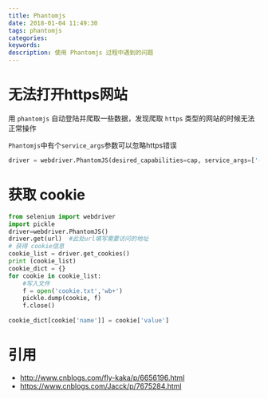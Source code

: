 ```yaml
---
title: Phantomjs
date: 2018-01-04 11:49:30
tags: phantomjs
categories:
keywords:
description: 使用 Phantomjs 过程中遇到的问题
---
```



# 无法打开https网站
用 `phantomjs` 自动登陆并爬取一些数据，发现爬取 `https` 类型的网站的时候无法正常操作

`Phantomjs`中有个`service_args`参数可以忽略https错误

```python
driver = webdriver.PhantomJS(desired_capabilities=cap, service_args=['--ignore-ssl-errors=true'])
```

# 获取 cookie

```python
from selenium import webdriver
import pickle
driver=webdriver.PhantomJS()
driver.get(url)  #此处url填写需要访问的地址
# 获得 cookie信息
cookie_list = driver.get_cookies()
print (cookie_list)
cookie_dict = {}
for cookie in cookie_list:
    #写入文件
    f = open('cookie.txt','wb+')
    pickle.dump(cookie, f)
    f.close()
　　　
cookie_dict[cookie['name']] = cookie['value']
```

# 引用
- <http://www.cnblogs.com/fly-kaka/p/6656196.html>
- <https://www.cnblogs.com/Jacck/p/7675284.html>


